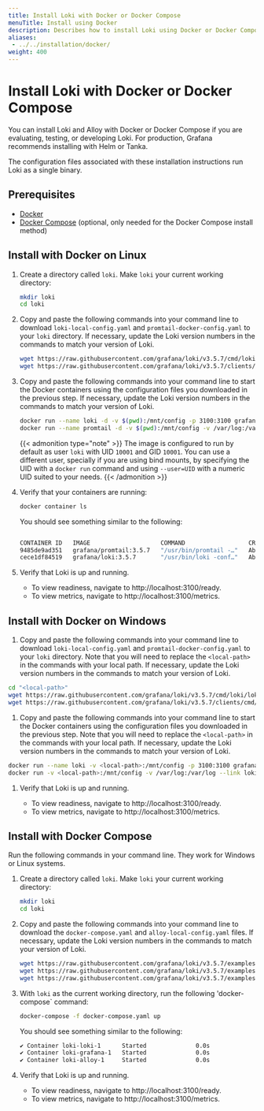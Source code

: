 ```yaml
---
title: Install Loki with Docker or Docker Compose
menuTitle: Install using Docker
description: Describes how to install Loki using Docker or Docker Compose
aliases: 
 - ../../installation/docker/
weight: 400
---
```

# Install Loki with Docker or Docker Compose

You can install Loki and Alloy with Docker or Docker Compose if you are evaluating, testing, or developing Loki.
For production, Grafana recommends installing with Helm or Tanka.

The configuration files associated with these installation instructions run Loki as a single binary.

## Prerequisites

- [Docker](https://docs.docker.com/install)
- [Docker Compose](https://docs.docker.com/compose/install) (optional, only needed for the Docker Compose install method)

## Install with Docker on Linux

1. Create a directory called `loki`. Make `loki` your current working directory:

    ```bash
    mkdir loki
    cd loki
    ```

1. Copy and paste the following commands into your command line to download `loki-local-config.yaml` and `promtail-docker-config.yaml` to your `loki` directory. If necessary, update the Loki version numbers in the commands to match your version of Loki.

    ```bash
    wget https://raw.githubusercontent.com/grafana/loki/v3.5.7/cmd/loki/loki-local-config.yaml -O loki-config.yaml
    wget https://raw.githubusercontent.com/grafana/loki/v3.5.7/clients/cmd/promtail/promtail-docker-config.yaml -O promtail-config.yaml
    ```

1. Copy and paste the following commands into your command line to start the Docker containers using the configuration files you downloaded in the previous step. If necessary, update the Loki version numbers in the commands to match your version of Loki.

    ```bash
    docker run --name loki -d -v $(pwd):/mnt/config -p 3100:3100 grafana/loki:3.5.7 -config.file=/mnt/config/loki-config.yaml
    docker run --name promtail -d -v $(pwd):/mnt/config -v /var/log:/var/log --link loki grafana/promtail:3.5.7 -config.file=/mnt/config/promtail-config.yaml
    ```

    {{< admonition type="note" >}}
    The image is configured to run by default as user `loki` with UID `10001` and GID `10001`. You can use a different user, specially if you are using bind mounts, by specifying the UID with a `docker run` command and using `--user=UID` with a numeric UID suited to your needs.
    {{< /admonition >}}

1. Verify that your containers are running:

    ```bash
    docker container ls
    ```

    You should see something similar to the following:

    ```bash

    CONTAINER ID   IMAGE                    COMMAND                  CREATED              STATUS              PORTS                                       NAMES
    9485de9ad351   grafana/promtail:3.5.7   "/usr/bin/promtail -…"   About a minute ago   Up About a minute                                               promtail
    cece1df84519   grafana/loki:3.5.7       "/usr/bin/loki -conf…"   About a minute ago   Up About a minute   0.0.0.0:3100->3100/tcp, :::3100->3100/tcp   loki
    ```

1. Verify that Loki is up and running.

    - To view readiness, navigate to http://localhost:3100/ready.
    - To view metrics, navigate to http://localhost:3100/metrics.

## Install with Docker on Windows

1. Copy and paste the following commands into your command line to download `loki-local-config.yaml` and `promtail-docker-config.yaml` to your `loki` directory. Note that you will need to replace the `<local-path>` in the commands with your local path. If necessary, update the Loki version numbers in the commands to match your version of Loki.

```bash
cd "<local-path>"
wget https://raw.githubusercontent.com/grafana/loki/v3.5.7/cmd/loki/loki-local-config.yaml -O loki-config.yaml
wget https://raw.githubusercontent.com/grafana/loki/v3.5.7/clients/cmd/promtail/promtail-docker-config.yaml -O promtail-config.yaml
```

1. Copy and paste the following commands into your command line to start the Docker containers using the configuration files you downloaded in the previous step. Note that you will need to replace the `<local-path>` in the commands with your local path. If necessary, update the Loki version numbers in the commands to match your version of Loki.

```bash
docker run --name loki -v <local-path>:/mnt/config -p 3100:3100 grafana/loki:3.5.7 --config.file=/mnt/config/loki-config.yaml
docker run -v <local-path>:/mnt/config -v /var/log:/var/log --link loki grafana/promtail:3.5.7 --config.file=/mnt/config/promtail-config.yaml
```

1. Verify that Loki is up and running.

    - To view readiness, navigate to http://localhost:3100/ready.
    - To view metrics, navigate to http://localhost:3100/metrics.

## Install with Docker Compose

Run the following commands in your command line. They work for Windows or Linux systems.

1. Create a directory called `loki`. Make `loki` your current working directory:

    ```bash
    mkdir loki
    cd loki
    ```

1. Copy and paste the following commands into your command line to download the `docker-compose.yaml` and `alloy-local-config.yaml` files. If necessary, update the Loki version numbers in the commands to match your version of Loki.

    ```bash
    wget https://raw.githubusercontent.com/grafana/loki/v3.5.7/examples/getting-started/docker-compose.yaml -O docker-compose.yaml
    wget https://raw.githubusercontent.com/grafana/loki/v3.5.7/examples/getting-started/alloy-local-config.yaml -O alloy-local-config.yaml
    wget https://raw.githubusercontent.com/grafana/loki/v3.5.7/examples/getting-started/loki-config.yaml -O loki-config.yaml
    ```

1. With `loki` as the current working directory, run the following 'docker-compose` command:

    ```bash
    docker-compose -f docker-compose.yaml up
    ```

    You should see something similar to the following:

    ```bash
    ✔ Container loki-loki-1      Started              0.0s
    ✔ Container loki-grafana-1   Started              0.0s
    ✔ Container loki-alloy-1     Started              0.0s
    ```

1. Verify that Loki is up and running.

    - To view readiness, navigate to http://localhost:3100/ready.
    - To view metrics, navigate to http://localhost:3100/metrics.
